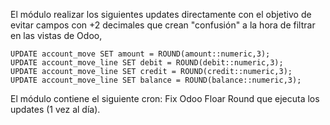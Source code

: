 El módulo realizar los siguientes updates directamente con el objetivo de evitar campos con +2 decimales que crean "confusión" a la hora de filtrar en las vistas de Odoo,

```
UPDATE account_move SET amount = ROUND(amount::numeric,3);
UPDATE account_move_line SET debit = ROUND(debit::numeric,3);
UPDATE account_move_line SET credit = ROUND(credit::numeric,3);
UPDATE account_move_line SET balance = ROUND(balance::numeric,3);
```

El módulo contiene el siguiente cron: Fix Odoo Floar Round  que ejecuta los updates (1 vez al día).
